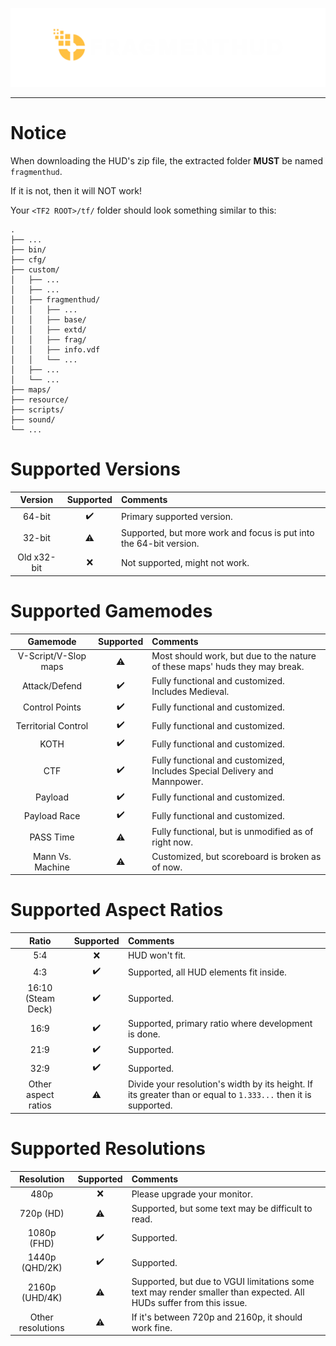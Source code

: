 ![logo](./assets/logo.webp)

---

# Notice
When downloading the HUD's zip file, the extracted folder **MUST** be named `fragmenthud`.

If it is not, then it will NOT work!

Your `<TF2 ROOT>/tf/` folder should look something similar to this:

```
.
├── ...
├── bin/
├── cfg/
├── custom/
│   ├── ...
│   ├── ...
│   ├── fragmenthud/
│   │   ├── ...
│   │   ├── base/
│   │   ├── extd/
│   │   ├── frag/
│   │   ├── info.vdf
│   │   └── ...
│   ├── ...
│   └── ...
├── maps/
├── resource/
├── scripts/
├── sound/
└── ...
```

# Supported Versions
|Version|Supported|Comments|
|:-:|:-:|:--|
|64-bit|✔️|Primary supported version.|
|32-bit|⚠️|Supported, but more work and focus is put into the 64-bit version.|
|Old x32-bit|❌|Not supported, might not work.|

# Supported Gamemodes
|Gamemode|Supported|Comments|
|:-:|:-:|:--|
|V-Script/V-Slop maps|⚠️|Most should work, but due to the nature of these maps' huds they may break.|
|Attack/Defend|✔️|Fully functional and customized. Includes Medieval.|
|Control Points|✔️|Fully functional and customized.|
|Territorial Control|✔️|Fully functional and customized.|
|KOTH|✔️|Fully functional and customized.|
|CTF|✔️|Fully functional and customized, Includes Special Delivery and Mannpower.|
|Payload|✔️|Fully functional and customized.|
|Payload Race|✔️|Fully functional and customized.|
|PASS Time|⚠️|Fully functional, but is unmodified as of right now.|
|Mann Vs. Machine|⚠️|Customized, but scoreboard is broken as of now.|

# Supported Aspect Ratios
|Ratio|Supported|Comments|
|:-:|:-:|:--|
|5:4|❌|HUD won't fit.|
|4:3|✔️|Supported, all HUD elements fit inside.|
|16:10 (Steam Deck)|✔️|Supported.|
|16:9|✔️|Supported, primary ratio where development is done.|
|21:9|✔️|Supported.|
|32:9|✔️|Supported.|
|Other aspect ratios|⚠️|Divide your resolution's width by its height. If its greater than or equal to `1.333...` then it is supported.|

# Supported Resolutions
|Resolution|Supported|Comments|
|:-:|:-:|:--|
|480p|❌|Please upgrade your monitor.|
|720p (HD)|⚠️|Supported, but some text may be difficult to read.|
|1080p (FHD)|✔️|Supported.|
|1440p (QHD/2K)|✔️|Supported.|
|2160p (UHD/4K)|⚠️|Supported, but due to VGUI limitations some text may render smaller than expected. All HUDs suffer from this issue.|
|Other resolutions|⚠️|If it's between 720p and 2160p, it should work fine.|